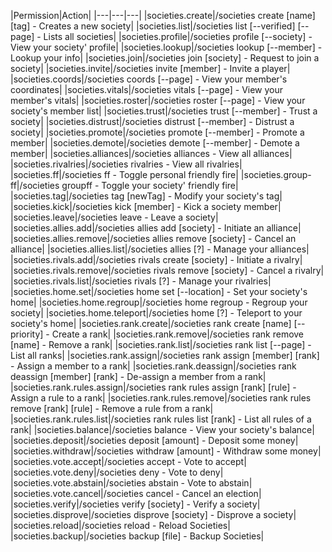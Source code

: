 |Permission|Action|
|---|---|---|
|societies.create|/societies create [name] [tag] - Creates a new society|
|societies.list|/societies list [--verified] [--page] - Lists all societies|
|societies.profile|/societies profile [--society] - View your society' profile|
|societies.lookup|/societies lookup [--member] - Lookup your info|
|societies.join|/societies join [society] - Request to join a society|
|societies.invite|/societies invite [member] - Invite a player|
|societies.coords|/societies coords [--page] - View your member's coordinates|
|societies.vitals|/societies vitals [--page] - View your member's vitals|
|societies.roster|/societies roster [--page] - View your society's member list|
|societies.trust|/societies trust [--member] - Trust a society|
|societies.distrust|/societies distrust [--member] - Distrust a society|
|societies.promote|/societies promote [--member] - Promote a member|
|societies.demote|/societies demote [--member] - Demote a member|
|societies.alliances|/societies alliances - View all alliances|
|societies.rivalries|/societies rivalries - View all rivalries|
|societies.ff|/societies ff - Toggle personal friendly fire|
|societies.group-ff|/societies groupff - Toggle your society' friendly fire|
|societies.tag|/societies tag [newTag] - Modify your society's tag|
|societies.kick|/societies kick [member] - Kick a society member|
|societies.leave|/societies leave - Leave a society|
|societies.allies.add|/societies allies add [society] - Initiate an alliance|
|societies.allies.remove|/societies allies remove [society] - Cancel an alliance|
|societies.allies.list|/societies allies [?] - Manage your alliances|
|societies.rivals.add|/societies rivals create [society] - Initiate a rivalry|
|societies.rivals.remove|/societies rivals remove [society] - Cancel a rivalry|
|societies.rivals.list|/societies rivals [?] - Manage your rivalries|
|societies.home.set|/societies home set [--location] - Set your society's home|
|societies.home.regroup|/societies home regroup - Regroup your society|
|societies.home.teleport|/societies home [?] - Teleport to your society's home|
|societies.rank.create|/societies rank create [name] [--priority] - Create a rank|
|societies.rank.remove|/societies rank remove [name] - Remove a rank|
|societies.rank.list|/societies rank list [--page] - List all ranks|
|societies.rank.assign|/societies rank assign [member] [rank] - Assign a member to a rank|
|societies.rank.deassign|/societies rank deassign [member] [rank] - De-assign a member from a rank|
|societies.rank.rules.assign|/societies rank rules assign [rank] [rule] - Assign a rule to a rank|
|societies.rank.rules.remove|/societies rank rules remove [rank] [rule] - Remove a rule from a rank|
|societies.rank.rules.list|/societies rank rules list [rank] - List all rules of a rank|
|societies.balance|/societies balance - View your society's balance|
|societies.deposit|/societies deposit [amount] - Deposit some money|
|societies.withdraw|/societies withdraw [amount] - Withdraw some money|
|societies.vote.accept|/societies accept - Vote to accept|
|societies.vote.deny|/societies deny - Vote to deny|
|societies.vote.abstain|/societies abstain - Vote to abstain|
|societies.vote.cancel|/societies cancel - Cancel an election|
|societies.verify|/societies verify [society] - Verify a society|
|societies.disprove|/societies disprove [society] - Disprove a society|
|societies.reload|/societies reload - Reload Societies|
|societies.backup|/societies backup [file] - Backup Societies|

